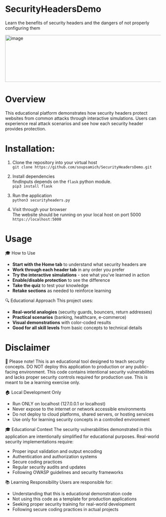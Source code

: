 # SecurityHeadersDemo
Learn the benefits of security headers and the dangers of not properly configuring them

<img width="1328" height="152" alt="image" src="https://github.com/user-attachments/assets/a44da297-b86d-4b99-bcc6-2060d4ec1742" />

# Overview
This educational platform demonstrates how security headers protect websites from common attacks through interactive simulations. Users can experience real attack scenarios and see how each security header provides protection.

# Installation:
1. Clone the repository into your virtual host  
```git clone https://github.com/soupsamich/SecurityHeadersDemo.git```

2. Install dependencies  
findInputs depends on the `flask` python module.  
```pip3 install flask```

3. Run the application  
```python3 securityheaders.py```

4. Visit through your browser  
The website should be running on your local host on port 5000  
```https://localhost:5000```


# Usage
🎓 How to Use
- **Start with the Home tab** to understand what security headers are
- **Work through each header tab** in any order you prefer
- **Try the interactive simulations** - see what you've learned in action
- **Enable/disable protection** to see the difference
- **Take the quiz** to test your knowledge
- **Retake sections** as needed to reinforce learning

🔍 Educational Approach
This project uses:
- **Real-world analogies** (security guards, bouncers, return addresses)
- **Practical scenarios** (banking, healthcare, e-commerce)
- **Visual demonstrations** with color-coded results
- **Good for all skill levels** from basic concepts to technical details

# Disclaimer
🚨 Please note! This is an educational tool designed to teach security concepts.
DO NOT deploy this application to production or any public-facing environment. This code contains intentional security vulnerabilites and lacks proper security controls required for production use. This is meant to be a learning exercise only.

🏠 Local Development Only
- Run ONLY on localhost (127.0.0.1 or localhost)
- Never expose to the internet or network accessible environments
- Do not deploy to cloud platforms, shared servers, or hosting services
- Use only for learning security concepts in a controlled environment

🎓 Educational Context
The security vulnerabilities demonstrated in this application are intentionally simplified for educational purposes. Real-world security implementations require:
- Proper input validation and output encoding
- Authentication and authorization systems
- Secure coding practices
- Regular security audits and updates
- Following OWASP guidelines and security frameworks

📚 Learning Responsibility
Users are responsible for:
- Understanding that this is educational demonstration code
- Not using this code as a template for production applications
- Seeking proper security training for real-world development
- Following secure coding practices in actual projects
